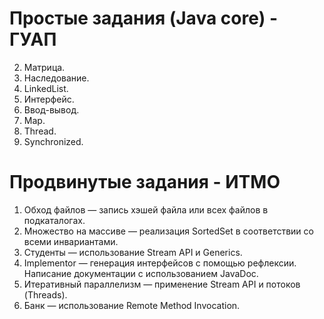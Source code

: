 # Простые задания (Java core) - ГУАП
2. Матрица.
3. Наследование.
4. LinkedList.
5. Интерфейс.
6. Ввод-вывод.
7. Map.
8. Thread.
9. Synchronized.

# Продвинутые задания - ИТМО
1. Обход файлов — запись хэшей файла или всех файлов в подкаталогах.
2. Множество на массиве — реализация SortedSet в соответствии со всеми инвариантами.
3. Студенты — использование Stream API и Generics.
4. Implementor — генерация интерфейсов с помощью рефлексии. Написание документации с использованием JavaDoc.
5. Итеративный параллелизм — применение Stream API и потоков (Threads).
6. Банк — использование Remote Method Invocation.

<!---
[comment]: <> arrayset - implementing SortedSet according all invariants.
[comment]: <> bank - simple application with server and user parts, imitating bank. Working on ports.
[comment]: <> concurrent - handmade concurrent list operations evaluator.
[comment]: <>crawler - web crawler.
[comment]: <> hello - UDP server and client sending each-other hello-messages.
[comment]: <> i18n - Localization and text analize.
[comment]: <> implementor - abstract class or interface basic implementor, with reflection and JavaDoc.
[comment]: <> student - StreamAPI and Generics.
[comment]: <> walk - writing hashes of file or all files in subdirecories.

6. Web Crawler — в процессе разработки.
7. HelloUDP — в процессе разработки.
-->
